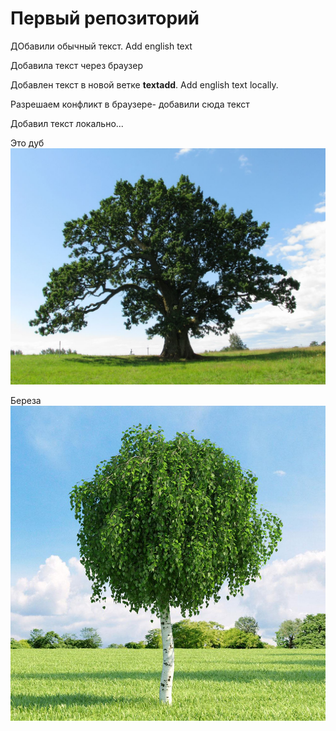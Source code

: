 # Первый репозиторий 

ДОбавили обычный текст. Add english text

Добавила текст через браузер

Добавлен текст в новой ветке **textadd**. Add english text locally. 


Разрешаем конфликт в браузере- добавили сюда текст

Добавил текст локально...


Это дуб
![Дуб](dub.jpg)

Береза
![Береза](bereza.jpg) 


